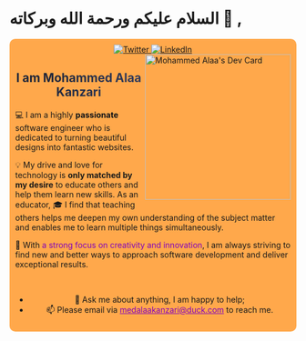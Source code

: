 # السلام عليكم ورحمة الله وبركاته 👋 ,

<div align=center style='background:#ffa84b;border-radius:10px; padding:10px;'>
<a href="https://twitter.com/MedAlaaKanzari">
     <img
     src="https://img.shields.io/static/v1?logo=twitter&style=flat-square&color=0072b1&label=Twitter&message=%E2%98%86"
      alt="Twitter"
    />
  </a>
  <a href="https://www.linkedin.com/in/medalaakanzari">
    <img
      src="https://img.shields.io/static/v1?logo=linkedin&style=flat-square&color=0072b1&label=LinkedIn&message=%E2%98%86"
      alt="LinkedIn"
    />
  </a>

<div align="left" >

  <a href="https://app.daily.dev/med_Alaa">
  <img src="https://api.daily.dev/devcards/493062ee47bc457b8f03b99b8cd5b122.png?r=vbl"
  width="256"
  style="margin-left:5px"
      align="right" alt="Mohammed Alaa's Dev Card"/>
  </a>
</div>

<h2 style='
  background: linear-gradient(112.1deg, rgb(32, 38, 57) 11.4%, rgb(63, 76, 119) 70.2%);
  -webkit-background-clip: text;
  -webkit-text-fill-color: transparent;'>I am Mohammed Alaa Kanzari </h2>

<div align=left ' >
💻 I am a highly <b style="color:#0e1217">passionate</b> software engineer who is dedicated to turning beautiful designs into fantastic websites.

💡 My drive and love for technology is <b>only matched by my desire</b> to educate others and help them learn new skills. As an educator, 🎓 I find that teaching others helps me deepen my own understanding of the subject matter and enables me to learn multiple things simultaneously.

🚀 With <span style='color:#8100bc'>a strong focus on creativity and innovation</span>, I am always striving to find new and better ways to approach software development and deliver exceptional results.

</div>
<br />

<ul>
  <li>  💬 Ask me about anything, I am happy to help;
</li>
  <li> 📫 Please email via <a href="mailto:medalaakanzari@duck.com" style='color:#8100bc' e>medalaakanzari@duck.com</a> to reach me.</li>
</ul>
